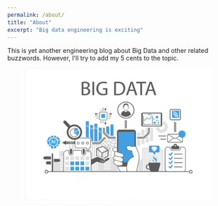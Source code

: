 ```yaml
---
permalink: /about/
title: "About"
excerpt: "Big data engineering is exciting"
---
```


This is yet another engineering blog about Big Data and other related buzzwords. However, I'll try to add my 5 cents to the topic.

<figure>
	<a href="https://en.wikipedia.org/wiki/Big_data">
		<img src="/assets/images/big-data.jpeg">
	</a>
</figure>